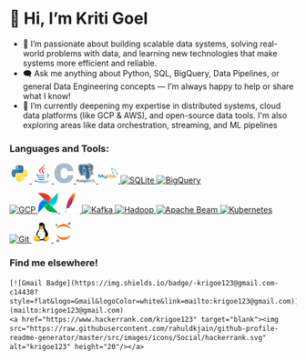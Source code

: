 # 👋 **Hi, I’m Kriti Goel**


- 👀 I’m passionate about building scalable data systems, solving real-world problems with data, and learning new technologies that make systems more efficient and reliable.
- 🗨️ Ask me anything about Python, SQL, BigQuery, Data Pipelines, or general Data Engineering concepts — I’m always happy to help or share what I know!
- 🌱 I’m currently deepening my expertise in distributed systems, cloud data platforms (like GCP & AWS), and open-source data tools. I'm also exploring areas like data orchestration, streaming, and ML pipelines


### Languages and Tools:
<p align="left"> <!-- Programming Languages --> <a href="https://www.python.org" target="_blank"> <img src="https://raw.githubusercontent.com/devicons/devicon/master/icons/python/python-original.svg" alt="Python" width="35" height="35"/> </a> <a href="https://www.java.com" target="_blank"> <img src="https://raw.githubusercontent.com/devicons/devicon/master/icons/java/java-original.svg" alt="Java" width="35" height="35"/> </a> <a href="https://www.cprogramming.com/" target="_blank"> <img src="https://raw.githubusercontent.com/devicons/devicon/master/icons/c/c-original.svg" alt="C" width="35" height="35"/> </a> <!-- Databases -->
<a href="https://www.postgresql.org/" target="_blank"> <img src="https://raw.githubusercontent.com/devicons/devicon/master/icons/postgresql/postgresql-original-wordmark.svg" alt="PostgreSQL" width="35" height="35"/> </a>
<a href="https://www.mysql.com/" target="_blank"> <img src="https://raw.githubusercontent.com/devicons/devicon/master/icons/mysql/mysql-original-wordmark.svg" alt="MySQL" width="35" height="35"/> </a>
<a href="https://www.sqlite.org/" target="_blank"> <img src="https://www.vectorlogo.zone/logos/sqlite/sqlite-icon.svg" alt="SQLite" width="35" height="35"/> </a>
<a href="https://cloud.google.com/bigquery" target="_blank"> <img src="https://www.vectorlogo.zone/logos/google_bigquery/google_bigquery-icon.svg" alt="BigQuery" width="35" height="35"/> </a>

<!-- Data Engineering & Cloud Tools -->
<a href="https://cloud.google.com/" target="_blank"> <img src="https://www.vectorlogo.zone/logos/google_cloud/google_cloud-icon.svg" alt="GCP" width="35" height="35"/> </a>
<a href="https://airflow.apache.org/" target="_blank"> <img src="https://raw.githubusercontent.com/devicons/devicon/master/icons/apacheairflow/apacheairflow-original.svg" alt="Airflow" width="35" height="35"/> </a>
<a href="https://spark.apache.org/" target="_blank"> <img src="https://raw.githubusercontent.com/devicons/devicon/master/icons/apache/apache-original.svg" alt="Apache Spark" width="35" height="35"/> </a>
<a href="https://kafka.apache.org/" target="_blank"> <img src="https://www.vectorlogo.zone/logos/apache_kafka/apache_kafka-icon.svg" alt="Kafka" width="35" height="35"/> </a>
<a href="https://hadoop.apache.org/" target="_blank"> <img src="https://www.vectorlogo.zone/logos/apache_hadoop/apache_hadoop-icon.svg" alt="Hadoop" width="35" height="35"/> </a>
<a href="https://beam.apache.org/" target="_blank"> <img src="https://upload.wikimedia.org/wikipedia/commons/4/4e/Apache_Beam_logo.svg" alt="Apache Beam" width="35" height="35"/> </a>
<a href="https://kubernetes.io/" target="_blank"> <img src="https://www.vectorlogo.zone/logos/kubernetes/kubernetes-icon.svg" alt="Kubernetes" width="35" height="35"/> </a>

<!-- Dev Tools -->
<a href="https://git-scm.com/" target="_blank"> <img src="https://www.vectorlogo.zone/logos/git-scm/git-scm-icon.svg" alt="Git" width="35" height="35"/> </a>
<a href="https://www.linux.org/" target="_blank"> <img src="https://raw.githubusercontent.com/devicons/devicon/master/icons/linux/linux-original.svg" alt="Linux" width="35" height="35"/> </a>
<a href="https://jupyter.org/" target="_blank"> <img src="https://raw.githubusercontent.com/devicons/devicon/master/icons/jupyter/jupyter-original.svg" alt="Jupyter" width="35" height="35"/> </a>

</p>


### **Find me elsewhere!**
    [![Gmail Badge](https://img.shields.io/badge/-krigoe123@gmail.com-c14438?style=flat&logo=Gmail&logoColor=white&link=mailto:krigoe123@gmail.com)](mailto:krigoe123@gmail.com)
    <a href="https://www.hackerrank.com/krigoe123" target="blank"><img src="https://raw.githubusercontent.com/rahuldkjain/github-profile-readme-generator/master/src/images/icons/Social/hackerrank.svg" alt="krigoe123" height="20"/></a>


<!---
kritig09/kritig09 is a ✨ special ✨ repository because its `README.md` (this file) appears on your GitHub profile.
You can click the Preview link to take a look at your changes.
--->
